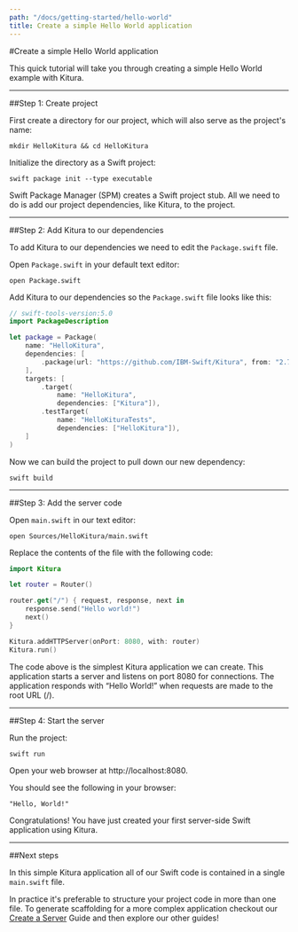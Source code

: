 ```yaml
---
path: "/docs/getting-started/hello-world"
title: Create a simple Hello World application
---
```


#Create a simple Hello World application

This quick tutorial will take you through creating a simple Hello World example with Kitura.

---

##Step 1: Create project

First create a directory for our project, which will also serve as the project's name:

```
mkdir HelloKitura && cd HelloKitura
```

Initialize the directory as a Swift project:

```
swift package init --type executable
```

Swift Package Manager (SPM) creates a Swift project stub. All we need to do is add our project dependencies, like Kitura, to the project.

---

##Step 2: Add Kitura to our dependencies

To add Kitura to our dependencies we need to edit the `Package.swift` file.

Open `Package.swift` in your default text editor:

```
open Package.swift
```

Add Kitura to our dependencies so the `Package.swift` file looks like this:

```swift
// swift-tools-version:5.0
import PackageDescription

let package = Package(
    name: "HelloKitura",
    dependencies: [
        .package(url: "https://github.com/IBM-Swift/Kitura", from: "2.7.0")
    ],
    targets: [
        .target(
            name: "HelloKitura",
            dependencies: ["Kitura"]),
        .testTarget(
            name: "HelloKituraTests",
            dependencies: ["HelloKitura"]),
    ]
)
```

Now we can build the project to pull down our new dependency:

```
swift build
```

---

##Step 3: Add the server code

Open `main.swift` in our text editor:

```
open Sources/HelloKitura/main.swift
```

Replace the contents of the file with the following code:

```swift
import Kitura

let router = Router()

router.get("/") { request, response, next in
    response.send("Hello world!")
    next()
}

Kitura.addHTTPServer(onPort: 8080, with: router)
Kitura.run()
```

The code above is the simplest Kitura application we can create. This application starts a server and listens on port 8080 for connections. The application responds with “Hello World!” when requests are made to the root URL (/).

---

##Step 4: Start the server

Run the project:

```
swift run
```

Open your web browser at http://localhost:8080.

You should see the following in your browser:

```
"Hello, World!"
```

Congratulations! You have just created your first server-side Swift application using Kitura.

---

##Next steps

In this simple Kitura application all of our Swift code is contained in a single `main.swift` file.

In practice it's preferable to structure your project code in more than one file. To generate scaffolding for a more complex application checkout our [Create a Server](./create-server-cli) Guide and then explore our other guides!
